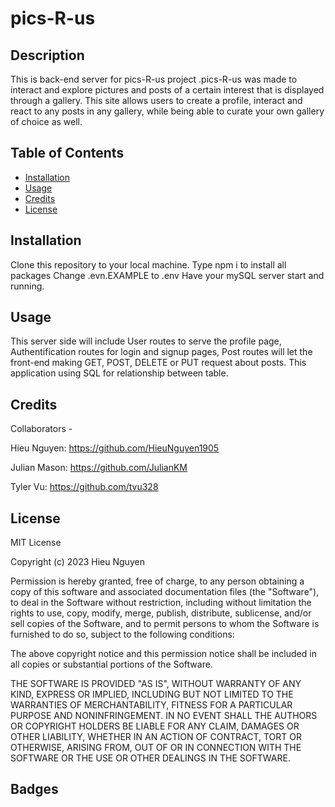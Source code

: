 # pics-R-us

## Description
This is back-end server for pics-R-us project .pics-R-us was made to interact and explore pictures and posts of a certain interest that is displayed through a gallery. This site allows users to create a profile, interact and react to any posts in any gallery, while being able to curate your own gallery of choice as well. 

## Table of Contents
- [Installation](#installation)
- [Usage](#usage)
- [Credits](#credits)
- [License](#license)

## Installation 
Clone this repository to your local machine.
Type npm i to install all packages
Change .evn.EXAMPLE to .env
Have your mySQL server start and running.

## Usage
This server side will include User routes to serve the profile page, Authentification routes for login and signup pages, Post routes will let the front-end making GET, POST, DELETE or PUT request about posts.
This application using SQL for relationship between table.

## Credits
Collaborators - 

Hieu Nguyen: https://github.com/HieuNguyen1905

Julian Mason: https://github.com/JulianKM

Tyler Vu: https://github.com/tvu328

## License
MIT License

Copyright (c) 2023 Hieu Nguyen

Permission is hereby granted, free of charge, to any person obtaining a copy
of this software and associated documentation files (the "Software"), to deal
in the Software without restriction, including without limitation the rights
to use, copy, modify, merge, publish, distribute, sublicense, and/or sell
copies of the Software, and to permit persons to whom the Software is
furnished to do so, subject to the following conditions:

The above copyright notice and this permission notice shall be included in all
copies or substantial portions of the Software.

THE SOFTWARE IS PROVIDED "AS IS", WITHOUT WARRANTY OF ANY KIND, EXPRESS OR
IMPLIED, INCLUDING BUT NOT LIMITED TO THE WARRANTIES OF MERCHANTABILITY,
FITNESS FOR A PARTICULAR PURPOSE AND NONINFRINGEMENT. IN NO EVENT SHALL THE
AUTHORS OR COPYRIGHT HOLDERS BE LIABLE FOR ANY CLAIM, DAMAGES OR OTHER
LIABILITY, WHETHER IN AN ACTION OF CONTRACT, TORT OR OTHERWISE, ARISING FROM,
OUT OF OR IN CONNECTION WITH THE SOFTWARE OR THE USE OR OTHER DEALINGS IN THE
SOFTWARE.

## Badges
